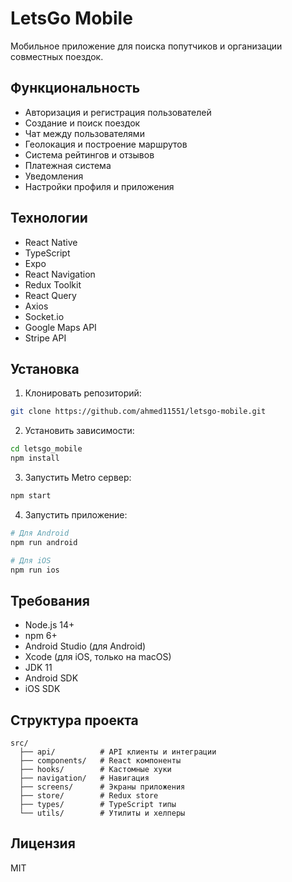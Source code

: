 # LetsGo Mobile

Мобильное приложение для поиска попутчиков и организации совместных поездок.

## Функциональность

- Авторизация и регистрация пользователей
- Создание и поиск поездок
- Чат между пользователями
- Геолокация и построение маршрутов
- Система рейтингов и отзывов
- Платежная система
- Уведомления
- Настройки профиля и приложения

## Технологии

- React Native
- TypeScript
- Expo
- React Navigation
- Redux Toolkit
- React Query
- Axios
- Socket.io
- Google Maps API
- Stripe API

## Установка

1. Клонировать репозиторий:
```bash
git clone https://github.com/ahmed11551/letsgo-mobile.git
```

2. Установить зависимости:
```bash
cd letsgo_mobile
npm install
```

3. Запустить Metro сервер:
```bash
npm start
```

4. Запустить приложение:
```bash
# Для Android
npm run android

# Для iOS
npm run ios
```

## Требования

- Node.js 14+
- npm 6+
- Android Studio (для Android)
- Xcode (для iOS, только на macOS)
- JDK 11
- Android SDK
- iOS SDK

## Структура проекта

```
src/
  ├── api/          # API клиенты и интеграции
  ├── components/   # React компоненты
  ├── hooks/        # Кастомные хуки
  ├── navigation/   # Навигация
  ├── screens/      # Экраны приложения
  ├── store/        # Redux store
  ├── types/        # TypeScript типы
  └── utils/        # Утилиты и хелперы
```

## Лицензия

MIT
